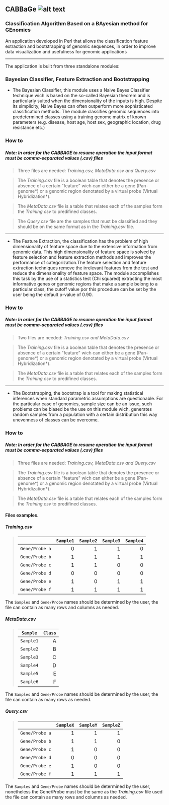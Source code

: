 ## CABBaGe    ![alt text](https://github.com/TorresRC/BayesianClassifier/blob/master/Icons/CABicon10.png)

### Classification Algorithm Based on a BAyesian method for GEnomics

An application developed in Perl that allows the classification feature extraction and bootstrapping of genomic sequences, in order to improve data visualization and usefulness for genomic applications
____

The application is built from three standalone modules:
### Bayesian Classifier, Feature Extraction and Bootstrapping

* The Bayesian Classifier, this module uses a Naive Bayes Classifier technique wich is based on the so-called Bayesian theorem and is particularly suited when the dimensionality of the inputs is high. Despite its simplicity, Naive Bayes can often outperform more sophisticated classification methods. The module classifies genomic sequences into predetermined classes using a training genome matrix of known parameters (e.g. disease, host age, host sex, geographic location, drug resistance etc.)

### How to
##### **_Note:_  In order for the CABBAGE to resume operation the input format must be comma-separated values (.csv) files**
> Three files are needed: _Training.csv, MetaData.csv and Query.csv_

> The _Training.csv_ file is a boolean table that denotes the presence or absence of a certain "feature" wich can either be a gene (Pan-genome*) or a genomic region denotated by a virtual probe (Virtual Hybridization*).

> The _MetaData.csv_ file is a table that relates each of the samples form the _Training.csv_ to predifined classes.

> The _Query.csv_ file are the samples that must be classified and they should be on the same format as in the _Training.csv_ file.


____
* The Feature Extraction, the classification has the problem of high dimensionality of feature space due to the extensive information from genomic data. This high dimensionality of feature space is solved by feature selection and feature extraction methods and improves the performance of categorization.The feature selection and feature extraction techniques remove the irrelevant features from the test and reduce the dimensionality of feature space. The module accomplishes this task by the use of a statistics test (Chi squared) extracting the most informative genes or genomic regions that make a sample belong to a particular class, the cutoff value por this procedure can be set by the user being the default p-value of 0.90.

### How to
##### **_Note:_  In order for the CABBAGE to resume operation the input format must be comma-separated values (.csv) files**
> Two files are needed: _Training.csv and MetaData.csv_

> The _Training.csv_ file is a boolean table that denotes the presence or absence of a certain "feature" wich can either be a gene (Pan-genome*) or a genomic region denotated by a virtual probe (Virtual Hybridization*).

> The _MetaData.csv_ file is a table that relates each of the samples form the _Training.csv_ to predifined classes.


____
* The Bootstrapping, the bootstrap is a tool for making statistical inferences when standard parametric assumptions are questionable. For the particular case of genomics, sample size can be an issue, such problems can be biased be the use on this module wich, generates random samples from a population with a certain distribution this way unevenness of classes can be overcome.

### How to
##### **_Note:_  In order for the CABBAGE to resume operation the input format must be comma-separated values (.csv) files**
> Three files are needed: _Training.csv, MetaData.csv and Query.csv_

> The _Training.csv_ file is a boolean table that denotes the presence or absence of a certain "feature" wich can either be a gene (Pan-genome*) or a genomic region denotated by a virtual probe (Virtual Hybridization*).

> The _MetaData.csv_ file is a table that relates each of the samples form the _Training.csv_ to predifined classes.




#### Files examples.

##### _Training.csv_

>|           | `Sample1` | `Sample2` | `Sample3` | `Sample4` |
>| ----------| ---: | ---:  | ---:  | ---: |
>| `Gene/Probe a` | 0 | 1 | 1 | 0 |
>| `Gene/Probe b` | 1 | 1 | 1 | 1 |
>| `Gene/Probe c` | 1 | 1 | 0 | 0 |
>| `Gene/Probe d` | 0 | 0 | 0 | 0 |
>| `Gene/Probe e` | 1 | 0 | 1 | 1 |
>| `Gene/Probe f` | 1 | 1 | 1 | 1 |

The `Samples` and `Gene/Probe` names should be determined by the user, the file can contain as many rows and columns as needed.

##### _MetaData.csv_

>| `Sample` | `Class` |
>| ----------| ---: | 
>| `Sample1` | A | 
>| `Sample2` | B | 
>| `Sample3` | C | 
>| `Sample4` | D | 
>| `Sample5` | E | 
>| `Sample6` | F | 

The `Samples` and `Gene/Probe` names should be determined by the user, the file can contain as many rows as needed.

##### _Query.csv_

>|           | `SampleX` | `SampleY` | `SampleZ` |
>| ----------| ---: | ---:  | ---:  |
>| `Gene/Probe a` | 1 | 1 | 1 |
>| `Gene/Probe b` | 1 | 1 | 0 |
>| `Gene/Probe c` | 1 | 0 | 0 |
>| `Gene/Probe d` | 0 | 0 | 0 |
>| `Gene/Probe e` | 1 | 0 | 0 |
>| `Gene/Probe f` | 1 | 1 | 1 |

The `Samples` and `Gene/Probe` names should be determined by the user, nonetheless the Gene/Probe must be the same as the _Training.csv_ file used the file can contain as many rows and columns as needed.





